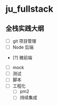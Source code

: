 # ju_fullstack

## 全栈实践大纲

- [ ] git 项目管理
- [ ] Node 后端
- [?] 微前端
- [ ] mock
- [ ] 测试
- [ ] 脚本
- [ ] 工程化
  - [ ] pm2
  - [ ] 持续集成
